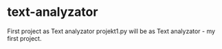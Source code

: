 # text-analyzator
First project as Text analyzator
projekt1.py will be as Text analyzator - my first project.
